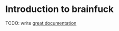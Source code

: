 # Introduction to brainfuck

TODO: write [great documentation](http://jacobian.org/writing/great-documentation/what-to-write/)

